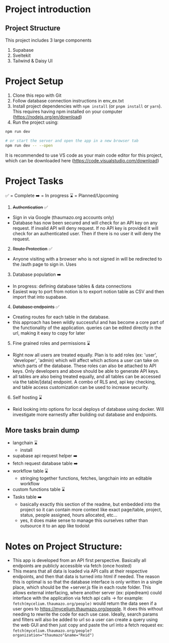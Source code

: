 # Project introduction

## Project Structure
This project includes 3 large components
1. Supabase
2. Sveltekit 
3. Tailwind & Daisy UI


# Project Setup
1. Clone this repo with Git
2. Follow database connection instructions in env_ex.txt
3. Install project dependencies with `npm install` (or `pnpm install` or `yarn`). This requires having npm installed on your computer (https://nodejs.org/en/download)
4. Run the project using:
```bash
npm run dev

# or start the server and open the app in a new browser tab
npm run dev -- --open
```

It is recommended to use VS code as your main code editor for this project, which can be downloaded here (https://code.visualstudio.com/download)
 
# Project Tasks
✅ = Complete
➡️ = In progress
⌛ = Planned/Upcoming

1. ~~Authentication~~ ✅
- Sign in via Google (thaumazo.org accounts only)
- Database has now been secured and will check for an API key on any request. If invalid API will deny request. If no API key is provided it will check for an authenticated user. Then if there is no user it will deny the request.
2. ~~Route Protection~~ ✅
- Anyone visiting with a browser who is not signed in will be redirected to the /auth page to sign in. Uses 
3. Database population ➡️
- In progress: defining database tables & data connections
- Easiest way to port from notion is to export notion table as CSV and then import that into supabase. 
4. ~~Database endpoints~~ ✅
- Creating routes for each table in the database. 
- this approach has been wildly successful and has become a core part of the functionality of the application. queries can be edited directly in the url, making it easy to copy for later
5. Fine grained roles and permissions ⌛
- Right now all users are treated equally. Plan is to add roles (ex: 'user', 'developer', 'admin) which will affect which actions a user can take on which parts of the database. These roles can also be attached to API keys. Only developers and above should be able to generate API keys.
- all tables are also being treated equally, and all tables can be accessed via the table/[data] endpoint. A combo of RLS and, api key checking, and table access customization can be used to increase security.
6. Self hosting ⌛
- Reid looking into options for local deploys of database using docker. Will investigate more earnestly after building out database and endpoints.

## More tasks brain dump
- langchain ⌛
    - install
- supabase api request helper ➡️
- fetch request database table ➡️
- workflow table ⌛
    - stringing together functions, fetches, langchain into an editable workflow 
- custom functions table ⌛
- Tasks table ➡️
    - basically exactly this section of the readme, but embedded into the project so it can contain more context like exact page/table, project, status, people assigned, hours allocated, etc...
    - yes, it does make sense to manage this ourselves rather than outsource it to an app like todoist

 
# Notes on Project Structure:
- This app is developed from an API first perspective. Basically all endpoints are publicly accessible via fetch (once hosted)
- This means that all data is loaded via API calls at their respective endpoints, and then that data is turned into html if needed. The reason this is optimal is so that the database interface is only written in a single place, which should be the +server.js file in each route folder. This allows external interfacing, where another server (ex: pipedream) could interface with the application via fetch api calls -> for example:
```fetch(mycelium.thaumazo.org/people)``` 
would return the data seen if a user goes to https://mycelium.thaumazo.org/people. It does this without needing to rewrite the code for each use case. 
Ideally, search params and filters will also be added to url so a user can create a query using the web GUI and then just copy and paste the url into a fetch request ex:
```fetch(mycelium.thaumazo.org/people?organization="thaumazo"&name="Reid")``` 